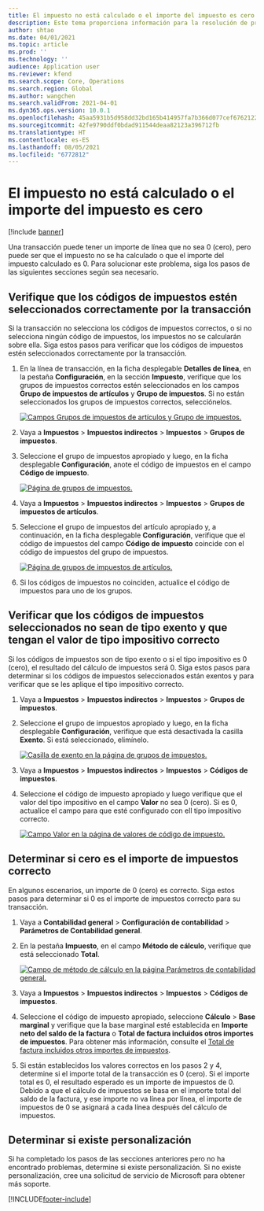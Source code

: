 ```yaml
---
title: El impuesto no está calculado o el importe del impuesto es cero
description: Este tema proporciona información para la resolución de problemas que puede resultar útil cuando el importe del impuesto es 0 (cero) o no se calcula el impuesto.
author: shtao
ms.date: 04/01/2021
ms.topic: article
ms.prod: ''
ms.technology: ''
audience: Application user
ms.reviewer: kfend
ms.search.scope: Core, Operations
ms.search.region: Global
ms.author: wangchen
ms.search.validFrom: 2021-04-01
ms.dyn365.ops.version: 10.0.1
ms.openlocfilehash: 45aa5931b5d958dd32bd165b414957fa7b366d077cef67621221ce19b56b67d8
ms.sourcegitcommit: 42fe9790ddf0bdad911544deaa82123a396712fb
ms.translationtype: HT
ms.contentlocale: es-ES
ms.lasthandoff: 08/05/2021
ms.locfileid: "6772812"
---
```

# <a name="tax-isnt-calculated-or-the-tax-amount-is-zero"></a>El impuesto no está calculado o el importe del impuesto es cero

[!include [banner](../includes/banner.md)]

Una transacción puede tener un importe de línea que no sea 0 (cero), pero puede ser que el impuesto no se ha calculado o que el importe del impuesto calculado es 0. Para solucionar este problema, siga los pasos de las siguientes secciones según sea necesario.

## <a name="verify-that-tax-codes-are-correctly-selected-by-the-transaction"></a>Verifique que los códigos de impuestos estén seleccionados correctamente por la transacción

Si la transacción no selecciona los códigos de impuestos correctos, o si no selecciona ningún código de impuestos, los impuestos no se calcularán sobre ella. Siga estos pasos para verificar que los códigos de impuestos estén seleccionados correctamente por la transacción. 

1. En la línea de transacción, en la ficha desplegable **Detalles de línea**, en la pestaña **Configuración**, en la sección **Impuesto**, verifique que los grupos de impuestos correctos estén seleccionados en los campos **Grupo de impuestos de artículos** y **Grupo de impuestos**. Si no están seleccionados los grupos de impuestos correctos, selecciónelos.

    [![Campos Grupos de impuestos de artículos y Grupo de impuestos.](./media/tax-not-calculated-tax-amount-zero-Picture1.png)](./media/tax-not-calculated-tax-amount-zero-Picture1.png)

2. Vaya a **Impuestos** \> **Impuestos indirectos** \> **Impuestos** \> **Grupos de impuestos**.
3. Seleccione el grupo de impuestos apropiado y luego, en la ficha desplegable **Configuración**, anote el código de impuestos en el campo **Código de impuesto**.

    [![Página de grupos de impuestos.](./media/tax-not-calculated-tax-amount-zero-Picture2.png)](./media/tax-not-calculated-tax-amount-zero-Picture2.png)

4. Vaya a **Impuestos** \> **Impuestos indirectos** \> **Impuestos** \> **Grupos de impuestos de artículos**.
5. Seleccione el grupo de impuestos del artículo apropiado y, a continuación, en la ficha desplegable **Configuración**, verifique que el código de impuestos del campo **Código de impuesto** coincide con el código de impuestos del grupo de impuestos.

    [![Página de grupos de impuestos de artículos.](./media/tax-not-calculated-tax-amount-zero-Picture3.png)](./media/tax-not-calculated-tax-amount-zero-Picture3.png)

6. Si los códigos de impuestos no coinciden, actualice el código de impuestos para uno de los grupos.

## <a name="verify-that-the-selected-tax-codes-arent-exempt-and-that-they-have-the-correct-tax-rate-value"></a>Verificar que los códigos de impuestos seleccionados no sean de tipo exento y que tengan el valor de tipo impositivo correcto

Si los códigos de impuestos son de tipo exento o si el tipo impositivo es 0 (cero), el resultado del cálculo de impuestos será 0. Siga estos pasos para determinar si los códigos de impuestos seleccionados están exentos y para verificar que se les aplique el tipo impositivo correcto.

1. Vaya a **Impuestos** \> **Impuestos indirectos** \> **Impuestos** \> **Grupos de impuestos**.
2. Seleccione el grupo de impuestos apropiado y luego, en la ficha desplegable **Configuración**, verifique que está desactivada la casilla **Exento**. Si está seleccionado, elimínelo.

    [![Casilla de exento en la página de grupos de impuestos.](./media/tax-not-calculated-tax-amount-zero-Picture4.png)](./media/tax-not-calculated-tax-amount-zero-Picture4.png)

3. Vaya a **Impuestos** \> **Impuestos indirectos** \> **Impuestos** \> **Códigos de impuestos**.
4. Seleccione el código de impuesto apropiado y luego verifique que el valor del tipo impositivo en el campo **Valor** no sea 0 (cero). Si es 0, actualice el campo para que esté configurado con ell tipo impositivo correcto.

    [![Campo Valor en la página de valores de código de impuesto.](./media/tax-not-calculated-tax-amount-zero-Picture5.png)](./media/tax-not-calculated-tax-amount-zero-Picture5.png)

## <a name="determine-whether-zero-is-the-correct-tax-amount"></a>Determinar si cero es el importe de impuestos correcto

En algunos escenarios, un importe de 0 (cero) es correcto. Siga estos pasos para determinar si 0 es el importe de impuestos correcto para su transacción.

1. Vaya a **Contabilidad general** \> **Configuración de contabilidad** \> **Parámetros de Contabilidad general**.
2. En la pestaña **Impuesto**, en el campo **Método de cálculo**, verifique que está seleccionado **Total**.

    [![Campo de método de cálculo en la página Parámetros de contabilidad general.](./media/tax-not-calculated-tax-amount-zero-Picture6.png)](./media/tax-not-calculated-tax-amount-zero-Picture6.png)

3. Vaya a **Impuestos** \> **Impuestos indirectos** \> **Impuestos** \> **Códigos de impuestos**.
4. Seleccione el código de impuesto apropiado, seleccione **Cálculo** \> **Base marginal** y verifique que la base marginal esté establecida en **Importe neto del saldo de la factura** o **Total de factura incluidos otros importes de impuestos**. Para obtener más información, consulte el [Total de factura incluidos otros importes de impuestos](marginal-base-field.md#invoice-total-incl-other-sales-tax-amounts).
5. Si están establecidos los valores correctos en los pasos 2 y 4, determine si el importe total de la transacción es 0 (cero). Si el importe total es 0, el resultado esperado es un importe de impuestos de 0. Debido a que el cálculo de impuestos se basa en el importe total del saldo de la factura, y ese importe no va línea por línea, el importe de impuestos de 0 se asignará a cada línea después del cálculo de impuestos.

## <a name="determine-whether-customization-exists"></a>Determinar si existe personalización

Si ha completado los pasos de las secciones anteriores pero no ha encontrado problemas, determine si existe personalización. Si no existe personalización, cree una solicitud de servicio de Microsoft para obtener más soporte.

[!INCLUDE[footer-include](../../includes/footer-banner.md)]
